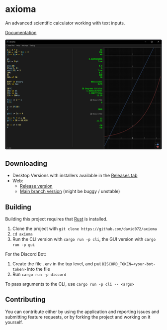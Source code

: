 # axioma

An advanced scientific calculator working with text inputs.

[Documentation](https://github.com/david072/axioma/wiki)

![Image](/media/thumbnail.png)

## Downloading

- Desktop Versions with installers available in the [Releases tab](https://github.com/david072/axioma/releases)
- Web:
    - [Release version](https://david072.github.io/axioma)
    - [Main branch version](https://david072.github.io/axioma/master) (might be buggy / unstable)

## Building

Building this project requires that [Rust](https://www.rust-lang.org/) is installed.

1. Clone the project with `git clone https://github.com/david072/axioma`
2. `cd axioma`
3. Run the CLI version with `cargo run -p cli`, the GUI version with `cargo run -p gui`

For the Discord Bot:

1. Create the file `.env` in the top level, and put `DISCORD_TOKEN=<your-bot-token>` into the
   file
2. Run `cargo run -p discord`

To pass arguments to the CLI, use `cargo run -p cli -- <args>`

## Contributing

You can contribute either by using the application and reporting issues and submitting feature requests,
or by forking the project and working on it yourself.
